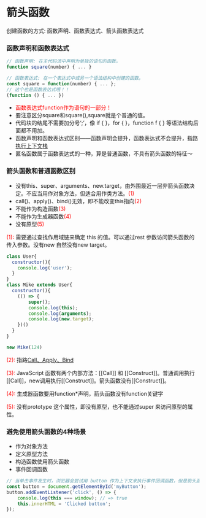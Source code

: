 # 箭头函数
创建函数的方式: 函数声明、函数表达式、箭头函数表达式
### 函数声明和函数表达式
```js
// 函数声明: 在主代码流中声明为单独的语句的函数。
function square(number) { ... }

// 函数表达式: 在一个表达式中或另一个语法结构中创建的函数。
const square = function(number) { ... };
// 这个也是函数表达式哦！！
(function () { ... })
```
- <font color=red>函数表达式function作为语句的一部分！</font>
- 要注意区分square和square(),square就是个普通的值。
- 代码块的结尾不需要加分号‘;’，像 if { }，for { }，function f { } 等语法结构后面都不用加。
- 函数声明和函数表达式区别——函数声明会提升，函数表达式不会提升，指路[执行上下文栈](base/javascript/ecStack.md)
- 匿名函数属于函数表达式的一种，算是普通函数，不具有箭头函数的特征～

### 箭头函数和普通函数区别

- 没有this、super、arguments、new.target，由外围最近一层非箭头函数决定。不应当用作对象方法，但适合用作类方法。<font color=red>(1)</font>
- call()、apply()、bind()无效，即不能改变this指向<font color=red>(2)</font>
- 不能作为构造函数<font color=red>(3)</font>
- 不能作为生成器函数<font color=red>(4)</font>
- 没有原型<font color=red>(5)</font>


<font color=red>(1): </font>需要通过查找作用域链来确定 this 的值。可以通过rest 参数访问箭头函数的传入参数。没有new 自然没有new target。

```js
class User{
  constructor(){
    console.log('user');
  }
}
class Mike extends User{
  constructor(){
    (() => {
        super();
        console.log(this);
        console.log(arguments);
        console.log(new.target);
    })()
  }
}

new Mike(124)
```
<font color=red>(2): </font>指路[Call、Apply、Bind](base/codeWriting/call-apply-bind.md)

<font color=red>(3): </font>JavaScript 函数有两个内部方法：\[\[Call]] 和 \[\[Construct]]。普通调用执行\[\[Call]]，new调用执行\[\[Construct]]。箭头函数没有\[\[Construct]]。

<font color=red>(4): </font>生成器函数要用function*声明，箭头函数没有function关键字

<font color=red>(5): </font>没有prototype 这个属性，即没有原型，也不能通过super 来访问原型的属性。

### 避免使用箭头函数的4种场景
- 作为对象方法
- 定义原型方法
- 构造函数使用箭头函数
- 事件回调函数
```js
// 当单击事件发生时，浏览器会尝试用 button 作为上下文来执行事件回调函数，但是箭头函数不能改变this方向。
const button = document.getElementById('myButton');
button.addEventListener('click', () => {
    console.log(this === window); // => true
    this.innerHTML = 'Clicked button';
});
```